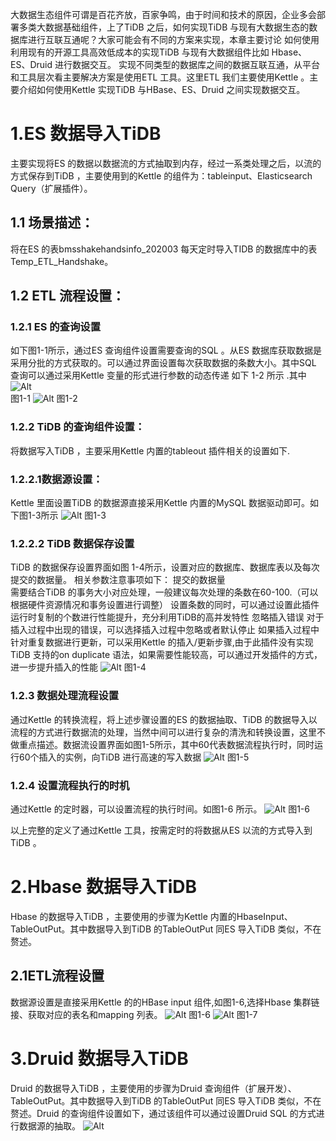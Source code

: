 

大数据生态组件可谓是百花齐放，百家争鸣，由于时间和技术的原因，企业多会部署多类大数据基础组件，上了TiDB 之后，如何实现TiDB 与现有大数据生态的数据库进行互联互通呢？大家可能会有不同的方案来实现，本章主要讨论 如何使用利用现有的开源工具高效低成本的实现TiDB 与现有大数据组件比如 Hbase、ES、Druid 进行数据交互。
实现不同类型的数据库之间的数据互联互通，从平台和工具层次看主要解决方案是使用ETL 工具。这里ETL 我们主要使用Kettle 。主要介绍如何使用Kettle 实现TiDB 与HBase、ES、Druid 之间实现数据交互。

# 1.ES 数据导入TiDB
   主要实现将ES 的数据以数据流的方式抽取到内存，经过一系类处理之后，以流的方式保存到TiDB ，主要使用到的Kettle 的组件为：tableinput、Elasticsearch Query（扩展插件）。
## 1.1 场景描述：
   将在ES 的表bmsshakehandsinfo_202003 每天定时导入TIDB 的数据库中的表Temp_ETL_Handshake。
## 1.2 ETL 流程设置：
### 1.2.1 ES 的查询设置
  如下图1-1所示，通过ES 查询组件设置需要查询的SQL 。从ES 数据库获取数据是采用分批的方式获取的。可以通过界面设置每次获取数据的条数大小。其中SQL 查询可以通过采用Kettle 变量的形式进行参数的动态传递 如下 1-2 所示  .其中  
  ![Alt](https://imgconvert.csdnimg.cn/aHR0cHM6Ly91cGxvYWRlci5zaGltby5pbS9mL08xeW51V1JtRGxRS2ZKUEwucG5n?x-oss-process=image/format,png#pic_center) 											
图1-1
         ![Alt](https://imgconvert.csdnimg.cn/aHR0cHM6Ly91cGxvYWRlci5zaGltby5pbS9mLzV3N0FMMFZCWGRjcUNpSlkucG5n?x-oss-process=image/format,png#pic_center)
 图1-2
### 1.2.2 TiDB 的查询组件设置：
   将数据写入TiDB ，主要采用Kettle 内置的tableout 插件相关的设置如下.
### 1.2.2.1数据源设置：
   Kettle 里面设置TiDB 的数据源直接采用Kettle 内置的MySQL 数据驱动即可。如下图1-3所示
![Alt](https://imgconvert.csdnimg.cn/aHR0cHM6Ly91cGxvYWRlci5zaGltby5pbS9mL2FtS0J5ck5laGVRRjNURTgucG5n?x-oss-process=image/format,png#pic_center)
                       图1-3
### 1.2.2.2  TiDB 数据保存设置
TiDB 的数据保存设置界面如图 1-4所示，设置对应的数据库、数据库表以及每次提交的数据量。
	相关参数注意事项如下：
		提交的数据量   
                 需要结合TiDB 的事务大小对应处理，一般建议每次处理的条数在60-100.（可以根据硬件资源情况和事务设置进行调整）
                设置条数的同时，可以通过设置此插件运行时复制的个数进行性能提升，充分利用TiDB的高并发特性
 		忽略插入错误
                对于插入过程中出现的错误，可以选择插入过程中忽略或者默认停止
                如果插入过程中针对重复数据进行更新，可以采用Kettle 的插入/更新步骤,由于此插件没有实现TiDB 支持的on duplicate 语法，如果需要性能较高，可以通过开发插件的方式，进一步提升插入的性能
![Alt](https://imgconvert.csdnimg.cn/aHR0cHM6Ly91cGxvYWRlci5zaGltby5pbS9mL3hneEJDNmVGRnNJVVRjZDMucG5n?x-oss-process=image/format,png#pic_center)
                                                              图1-4
### 1.2.3 数据处理流程设置
   通过Kettle 的转换流程，将上述步骤设置的ES 的数据抽取、TiDB 的数据导入以流程的方式进行数据流的处理，当然中间可以进行复杂的清洗和转换设置，这里不做重点描述。数据流设置界面如图1-5所示，其中60代表数据流程执行时，同时运行60个插入的实例，向TiDB 进行高速的写入数据
   ![Alt](https://imgconvert.csdnimg.cn/aHR0cHM6Ly91cGxvYWRlci5zaGltby5pbS9mL2VmbGg5UVVnc0QwWHhCckUucG5n?x-oss-process=image/format,png#pic_center)
图1-5
### 1.2.4 设置流程执行的时机
   通过Kettle 的定时器，可以设置流程的执行时间。如图1-6 所示。
![Alt](https://imgconvert.csdnimg.cn/aHR0cHM6Ly91cGxvYWRlci5zaGltby5pbS9mL2NGNFRvY2hQN2ZRc2ZwczYucG5n?x-oss-process=image/format,png#pic_center)
               图1-6

以上完整的定义了通过Kettle 工具，按需定时的将数据从ES 以流的方式导入到TiDB 。
 
# 2.Hbase 数据导入TiDB
 Hbase 的数据导入TiDB ，主要使用的步骤为Kettle 内置的HbaseInput、TableOutPut。其中数据导入到TiDB 的TableOutPut 同ES 导入TiDB 类似，不在赘述。
## 2.1ETL流程设置
数据源设置是直接采用Kettle 的的HBase input 组件,如图1-6,选择Hbase 集群链接、获取对应的表名和mapping 列表。
![Alt](https://imgconvert.csdnimg.cn/aHR0cHM6Ly91cGxvYWRlci5zaGltby5pbS9mL0JFN1Foc0VjNDBzcFcwaUEucG5n?x-oss-process=image/format,png#pic_center)
图1-6
![Alt](https://imgconvert.csdnimg.cn/aHR0cHM6Ly91cGxvYWRlci5zaGltby5pbS9mL00xSmFjYjQxaUdjbjVXOWUucG5n?x-oss-process=image/format,png#pic_center)
图1-7




# 3.Druid 数据导入TiDB
   Druid 的数据导入TiDB ，主要使用的步骤为Druid 查询组件（扩展开发）、TableOutPut。其中数据导入到TiDB 的TableOutPut 同ES 导入TiDB 类似，不在赘述。Druid 的查询组件设置如下，通过该组件可以通过设置Druid SQL 的方式进行数据源的抽取。
      ![Alt](https://imgconvert.csdnimg.cn/aHR0cHM6Ly91cGxvYWRlci5zaGltby5pbS9mL09MeDhQMHZnUE1VZktVaHUucG5n?x-oss-process=image/format,png#pic_center)

 
 
